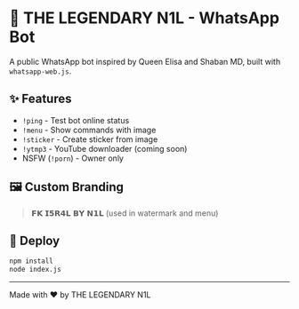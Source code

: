 # 👑 THE LEGENDARY N1L - WhatsApp Bot

A public WhatsApp bot inspired by Queen Elisa and Shaban MD, built with `whatsapp-web.js`.

## ✨ Features
- `!ping` - Test bot online status
- `!menu` - Show commands with image
- `!sticker` - Create sticker from image
- `!ytmp3` - YouTube downloader (coming soon)
- NSFW (`!porn`) - Owner only

## 🖼️ Custom Branding
> 𝗙𝗞 𝗜𝟱𝗥𝟰𝗟 𝗕𝗬 𝗡𝟭𝗟 (used in watermark and menu)

## 🚀 Deploy
```bash
npm install
node index.js
```

---

Made with ❤️ by THE LEGENDARY N1L